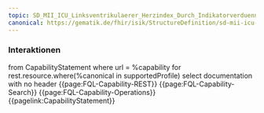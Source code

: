 ```yaml
---
topic: SD_MII_ICU_Linksventrikulaerer_Herzindex_Durch_Indikatorverduennung-Interaktionen
canonical: https://gematik.de/fhir/isik/StructureDefinition/sd-mii-icu-linksventri-herzindex-durch-indikatorverduennung
---
```

### Interaktionen

<fql output="inline">
from
    CapabilityStatement
where
    url = %capability
for rest.resource.where(%canonical in supportedProfile)
select
    documentation
with
    no header
</fql>

<tabs>
    <tab title="Interaktionen"> 
        {{page:FQL-Capability-REST}}
    </tab>
    <tab title="Suchparameter">
        {{page:FQL-Capability-Search}}
    </tab>
    <tab title="Operationen">
        {{page:FQL-Capability-Operations}}
    </tab>
    <tab title="Link">
        {{pagelink:CapabilityStatement}}
    </tab>
</tabs>



